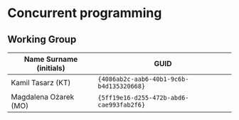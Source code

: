 # Concurrent programming

## Working Group

| Name Surname (initials) | GUID                                     |
| ----------------------- | ---------------------------------------- |
| Kamil Tasarz (KT)       | `{4086ab2c-aab6-40b1-9c6b-b4d135320668}` |
| Magdalena Ożarek (MO)   | `{5ff19e16-d255-472b-abd6-cae993fab2f6}` |
